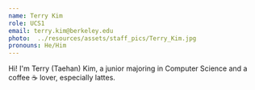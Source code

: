 ```yaml
---
name: Terry Kim
role: UCS1
email: terry.kim@berkeley.edu
photo:  ../resources/assets/staff_pics/Terry_Kim.jpg
pronouns: He/Him
---
```


Hi! I'm Terry (Taehan) Kim, a junior majoring in Computer Science and a coffee ☕ lover, especially lattes.